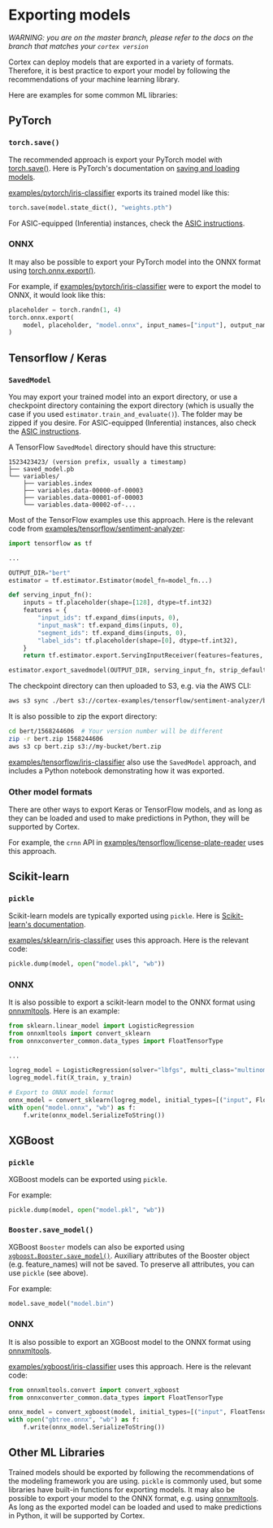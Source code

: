 # Exporting models

_WARNING: you are on the master branch, please refer to the docs on the branch that matches your `cortex version`_

Cortex can deploy models that are exported in a variety of formats. Therefore, it is best practice to export your model by following the recommendations of your machine learning library.

Here are examples for some common ML libraries:

## PyTorch

### `torch.save()`

The recommended approach is export your PyTorch model with [torch.save()](https://pytorch.org/docs/stable/torch.html?highlight=save#torch.save). Here is PyTorch's documentation on [saving and loading models](https://pytorch.org/tutorials/beginner/saving_loading_models.html).

<!-- CORTEX_VERSION_MINOR -->
[examples/pytorch/iris-classifier](https://github.com/cortexlabs/cortex/blob/master/examples/pytorch/iris-classifier) exports its trained model like this:

```python
torch.save(model.state_dict(), "weights.pth")
```

For ASIC-equipped (Inferentia) instances, check the [ASIC instructions](asics.md#neuron).

### ONNX

It may also be possible to export your PyTorch model into the ONNX format using [torch.onnx.export()](https://pytorch.org/docs/stable/onnx.html#torch.onnx.export).

<!-- CORTEX_VERSION_MINOR -->
For example, if [examples/pytorch/iris-classifier](https://github.com/cortexlabs/cortex/blob/master/examples/pytorch/iris-classifier) were to export the model to ONNX, it would look like this:

```python
placeholder = torch.randn(1, 4)
torch.onnx.export(
    model, placeholder, "model.onnx", input_names=["input"], output_names=["species"]
)
```

## Tensorflow / Keras

### `SavedModel`

You may export your trained model into an export directory, or use a checkpoint directory containing the export directory (which is usually the case if you used `estimator.train_and_evaluate()`). The folder may be zipped if you desire. For ASIC-equipped (Inferentia) instances, also check the [ASIC instructions](asics.md#neuron).

A TensorFlow `SavedModel` directory should have this structure:

```text
1523423423/ (version prefix, usually a timestamp)
├── saved_model.pb
└── variables/
    ├── variables.index
    ├── variables.data-00000-of-00003
    ├── variables.data-00001-of-00003
    └── variables.data-00002-of-...
```

<!-- CORTEX_VERSION_MINOR -->
Most of the TensorFlow examples use this approach. Here is the relevant code from [examples/tensorflow/sentiment-analyzer](https://github.com/cortexlabs/cortex/blob/master/examples/tensorflow/sentiment-analyzer):

```python
import tensorflow as tf

...

OUTPUT_DIR="bert"
estimator = tf.estimator.Estimator(model_fn=model_fn...)

def serving_input_fn():
    inputs = tf.placeholder(shape=[128], dtype=tf.int32)
    features = {
        "input_ids": tf.expand_dims(inputs, 0),
        "input_mask": tf.expand_dims(inputs, 0),
        "segment_ids": tf.expand_dims(inputs, 0),
        "label_ids": tf.placeholder(shape=[0], dtype=tf.int32),
    }
    return tf.estimator.export.ServingInputReceiver(features=features, receiver_tensors=inputs)

estimator.export_savedmodel(OUTPUT_DIR, serving_input_fn, strip_default_attrs=True)
```

The checkpoint directory can then uploaded to S3, e.g. via the AWS CLI:

```bash
aws s3 sync ./bert s3://cortex-examples/tensorflow/sentiment-analyzer/bert
```

It is also possible to zip the export directory:

```bash
cd bert/1568244606  # Your version number will be different
zip -r bert.zip 1568244606
aws s3 cp bert.zip s3://my-bucket/bert.zip
```

<!-- CORTEX_VERSION_MINOR -->
[examples/tensorflow/iris-classifier](https://github.com/cortexlabs/cortex/blob/master/examples/tensorflow/iris-classifier) also use the `SavedModel` approach, and includes a Python notebook demonstrating how it was exported.

### Other model formats

There are other ways to export Keras or TensorFlow models, and as long as they can be loaded and used to make predictions in Python, they will be supported by Cortex.

<!-- CORTEX_VERSION_MINOR -->
For example, the `crnn` API in [examples/tensorflow/license-plate-reader](https://github.com/cortexlabs/cortex/blob/master/examples/tensorflow/license-plate-reader) uses this approach.

## Scikit-learn

### `pickle`

Scikit-learn models are typically exported using `pickle`. Here is [Scikit-learn's documentation](https://scikit-learn.org/stable/modules/model_persistence.html).

<!-- CORTEX_VERSION_MINOR -->
[examples/sklearn/iris-classifier](https://github.com/cortexlabs/cortex/blob/master/examples/sklearn/iris-classifier) uses this approach. Here is the relevant code:

```python
pickle.dump(model, open("model.pkl", "wb"))
```

### ONNX

It is also possible to export a scikit-learn model to the ONNX format using [onnxmltools](https://github.com/onnx/onnxmltools). Here is an example:

```python
from sklearn.linear_model import LogisticRegression
from onnxmltools import convert_sklearn
from onnxconverter_common.data_types import FloatTensorType

...

logreg_model = LogisticRegression(solver="lbfgs", multi_class="multinomial")
logreg_model.fit(X_train, y_train)

# Export to ONNX model format
onnx_model = convert_sklearn(logreg_model, initial_types=[("input", FloatTensorType([1, 4]))])
with open("model.onnx", "wb") as f:
    f.write(onnx_model.SerializeToString())
```

## XGBoost

### `pickle`

XGBoost models can be exported using `pickle`.

For example:

```python
pickle.dump(model, open("model.pkl", "wb"))
```

### `Booster.save_model()`

XGBoost `Booster` models can also be exported using [`xgboost.Booster.save_model()`](https://xgboost.readthedocs.io/en/latest/python/python_api.html#xgboost.Booster.save_model). Auxiliary attributes of the Booster object (e.g. feature_names) will not be saved. To preserve all attributes, you can use `pickle` (see above).

For example:

```python
model.save_model("model.bin")
```

### ONNX

It is also possible to export an XGBoost model to the ONNX format using [onnxmltools](https://github.com/onnx/onnxmltools).

<!-- CORTEX_VERSION_MINOR -->
[examples/xgboost/iris-classifier](https://github.com/cortexlabs/cortex/blob/master/examples/xgboost/iris-classifier) uses this approach. Here is the relevant code:

```python
from onnxmltools.convert import convert_xgboost
from onnxconverter_common.data_types import FloatTensorType

onnx_model = convert_xgboost(model, initial_types=[("input", FloatTensorType([1, 4]))])
with open("gbtree.onnx", "wb") as f:
    f.write(onnx_model.SerializeToString())
```

## Other ML Libraries

Trained models should be exported by following the recommendations of the modeling framework you are using. `pickle` is commonly used, but some libraries have built-in functions for exporting models. It may also be possible to export your model to the ONNX format, e.g. using [onnxmltools](https://github.com/onnx/onnxmltools). As long as the exported model can be loaded and used to make predictions in Python, it will be supported by Cortex.
